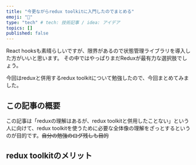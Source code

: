 ```yaml
---
title: "今更ながらredux toolkitに入門したのでまとめる"
emoji: "💬"
type: "tech" # tech: 技術記事 / idea: アイデア
topics: []
published: false
---
```


React hooksも素晴らしいですが、限界があるので状態管理ライブラリを導入した方がいいと思います。
その中ではやっぱりまだReduxが最有力な選択肢でしょう。

今回はreduxと併用するredux toolkitについて勉強したので、今回まとめてみました。

## この記事の概要
この記事は「reduxの理解はあるが、redux toolkitと併用したことない」という人に向けて、redux toolkitを使うために必要な全体像の理解をざっとするというのが目的です。~~自分の勉強のログ残しも目的~~

## redux toolkitのメリット


